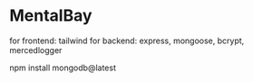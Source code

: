 # MentalBay

for frontend: tailwind
for backend: express, mongoose, bcrypt, mercedlogger 

npm install mongodb@latest
